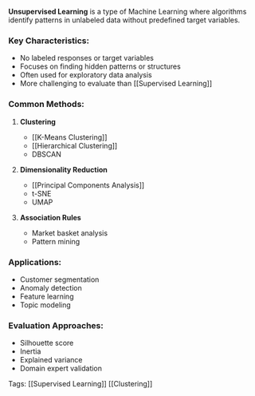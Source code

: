 **Unsupervised Learning** is a type of Machine Learning where algorithms identify patterns in unlabeled data without predefined target variables.

### Key Characteristics:
- No labeled responses or target variables
- Focuses on finding hidden patterns or structures
- Often used for exploratory data analysis
- More challenging to evaluate than [[Supervised Learning]]

### Common Methods:
1. **Clustering**
   - [[K-Means Clustering]]
   - [[Hierarchical Clustering]]
   - DBSCAN

2. **Dimensionality Reduction**
   - [[Principal Components Analysis]]
   - t-SNE
   - UMAP

3. **Association Rules**
   - Market basket analysis
   - Pattern mining

### Applications:
- Customer segmentation
- Anomaly detection
- Feature learning
- Topic modeling

### Evaluation Approaches:
- Silhouette score
- Inertia
- Explained variance
- Domain expert validation

Tags:
[[Supervised Learning]]
[[Clustering]]
